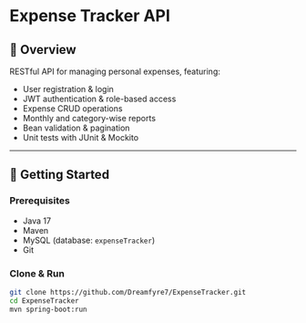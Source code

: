 # Expense Tracker API

## 📌 Overview
RESTful API for managing personal expenses, featuring:
- User registration & login
- JWT authentication & role-based access
- Expense CRUD operations
- Monthly and category-wise reports
- Bean validation & pagination
- Unit tests with JUnit & Mockito

---

## 🚀 Getting Started

### Prerequisites
- Java 17
- Maven
- MySQL (database: `expenseTracker`)
- Git

### Clone & Run
```bash
git clone https://github.com/Dreamfyre7/ExpenseTracker.git
cd ExpenseTracker
mvn spring-boot:run

